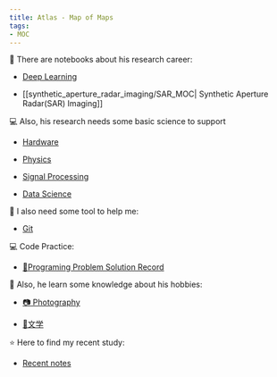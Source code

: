 ```yaml
---
title: Atlas - Map of Maps
tags:
- MOC
---
```


🚧 There are notebooks about his research career:

* [Deep Learning](Deep_Learning_And_Machine_Learning/Deep%20_Learning_MOC.md)

* [[synthetic_aperture_radar_imaging/SAR_MOC| Synthetic Aperture Radar(SAR) Imaging]]

💻 Also, his research needs some basic science to support

* [Hardware](Hardware/Hardware_MOC.md)

* [Physics](Physics/Physics_MOC.md)

* [Signal Processing](signal_processing/signal_processing_MOC.md)

* [Data Science](data_sci/data_sci_MOC.md)

🦺 I also need some tool to help me:

* [Git](toolkit/git/git_MOC.md)

💻 Code Practice:

* [💽Programing Problem Solution Record](https://github.com/PinkR1ver/JudeW-Problemset)

🛶 Also, he learn some knowledge about his hobbies:

* [📷 Photography](Photography/Photography_MOC.md)

* [📮文学](文学/文学_MOC.md)

⭐ Here to find my recent study:

* [Recent notes](recent.md)